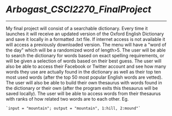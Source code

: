 # *Arbogast_CSCI2270_FinalProject*
---
My final project will consist of a searchable dictionary. Every time it launches it will receive an updated version of the Oxford English Dictionary and save it locally in a formatted .txt file. If internet access is not available it will access a previously downloaded version. The menu will have a "word of the day" which will be a randomized word of length>5. The user will be able to search the dictionary for words based on exact spelling requirements, or will be given a selection of words based on their best guess. The user will also be able to access their Facebook or Twitter account and see how many words they use are actually found in the dictionary as well as their top ten most used words (after the top 50 most popular English words are vetted). The user will also be able to build their own thesaurus with words found in the dictionary or their own (after the program exits this thesaurus will be saved locally). The user will be able to access words from their thesaurus with ranks of how related two words are to each other. Eg.

`` `input = "mountain"; output = "mountain", 1:hill, 2:mound"` ``
